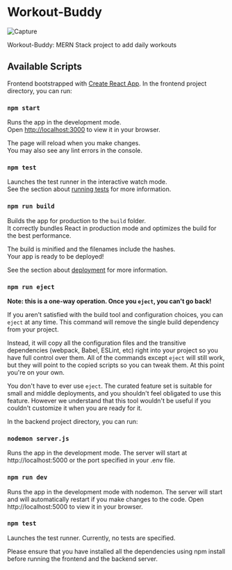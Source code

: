 # Workout-Buddy


![Capture](https://github.com/Nipuni-De-Silva/Workout-Buddy/assets/80912329/837efe8e-b269-4766-a90e-5bd0a0fb0ccd)

Workout-Buddy:  MERN Stack project to add daily workouts

## Available Scripts

Frontend bootstrapped with [Create React App](https://github.com/facebook/create-react-app).
In the frontend project directory, you can run:

### `npm start`

Runs the app in the development mode.\
Open [http://localhost:3000](http://localhost:3000) to view it in your browser.

The page will reload when you make changes.\
You may also see any lint errors in the console.

### `npm test`

Launches the test runner in the interactive watch mode.\
See the section about [running tests](https://facebook.github.io/create-react-app/docs/running-tests) for more information.

### `npm run build`

Builds the app for production to the `build` folder.\
It correctly bundles React in production mode and optimizes the build for the best performance.

The build is minified and the filenames include the hashes.\
Your app is ready to be deployed!

See the section about [deployment](https://facebook.github.io/create-react-app/docs/deployment) for more information.

### `npm run eject`

**Note: this is a one-way operation. Once you `eject`, you can't go back!**

If you aren't satisfied with the build tool and configuration choices, you can `eject` at any time. This command will remove the single build dependency from your project.

Instead, it will copy all the configuration files and the transitive dependencies (webpack, Babel, ESLint, etc) right into your project so you have full control over them. All of the commands except `eject` will still work, but they will point to the copied scripts so you can tweak them. At this point you're on your own.

You don't have to ever use `eject`. The curated feature set is suitable for small and middle deployments, and you shouldn't feel obligated to use this feature. However we understand that this tool wouldn't be useful if you couldn't customize it when you are ready for it.


 In the backend project directory, you can run:

### `nodemon server.js`

Runs the app in the development mode. The server will start at http://localhost:5000 or the port specified in your .env file.

### `npm run dev`

Runs the app in the development mode with nodemon. The server will start and will automatically restart if you make changes to the code. Open http://localhost:5000 to view it in your browser.

### `npm test`

Launches the test runner. Currently, no tests are specified.



Please ensure that you have installed all the dependencies using npm install before running the frontend and the backend server.


